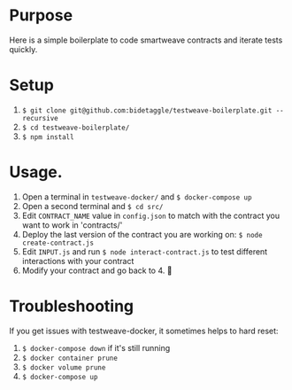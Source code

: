 # Purpose

Here is a simple boilerplate to code smartweave contracts and iterate tests quickly.

# Setup

1. `$ git clone git@github.com:bidetaggle/testweave-boilerplate.git --recursive`
2. `$ cd testweave-boilerplate/`
3. `$ npm install`

# Usage.

1. Open a terminal in `testweave-docker/` and `$ docker-compose up`
2. Open a second terminal and `$ cd src/`
3. Edit `CONTRACT_NAME` value in `config.json` to match with the contract you want to work in 'contracts/'
4. Deploy the last version of the contract you are working on: `$ node create-contract.js`
5. Edit `INPUT.js` and run `$ node interact-contract.js` to test different interactions with your contract
6. Modify your contract and go back to 4. 🙂

# Troubleshooting

If you get issues with testweave-docker, it sometimes helps to hard reset:
1. `$ docker-compose down` if it's still running
2. `$ docker container prune`
3. `$ docker volume prune`
4. `$ docker-compose up` 